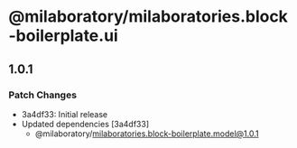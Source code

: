 # @milaboratory/milaboratories.block-boilerplate.ui

## 1.0.1

### Patch Changes

- 3a4df33: Initial release
- Updated dependencies [3a4df33]
  - @milaboratory/milaboratories.block-boilerplate.model@1.0.1
